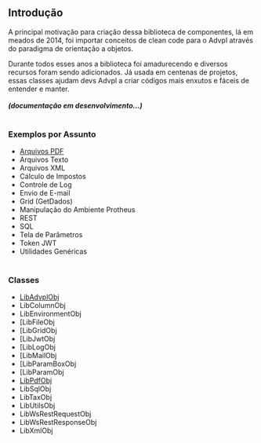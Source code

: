 ## Introdução

A principal motivação para criação dessa biblioteca de componentes, lá em meados de 2014, 
foi importar conceitos de clean code para o Advpl através do paradigma de orientação a objetos.

Durante todos esses anos a biblioteca foi amadurecendo e diversos recursos foram sendo adicionados. 
Já usada em centenas de projetos, essas classes ajudam devs Advpl a criar códigos mais enxutos e fáceis 
de entender e manter.
<br/><br/>
***(documentação em desenvolvimento...)***
<br/><br/>

### Exemplos por Assunto

- [Arquivos PDF](samples/pdf.md)
- Arquivos Texto
- Arquivos XML
- Cálculo de Impostos
- Controle de Log
- Envio de E-mail
- Grid (GetDados)
- Manipulação do Ambiente Protheus
- REST
- SQL
- Tela de Parâmetros
- Token JWT
- Utilidades Genéricas
<br/><br/>

### Classes

- [LibAdvplObj](#)
- LibColumnObj
- LibEnvironmentObj
- [LibFileObj
- [LibGridObj
- [LibJwtObj
- [LibLogObj
- [LibMailObj
- [LibParamBoxObj
- [LibParamObj
- [LibPdfObj](#)
- LibSqlObj
- LibTaxObj
- LibUtilsObj
- LibWsRestRequestObj
- LibWsRestResponseObj
- LibXmlObj